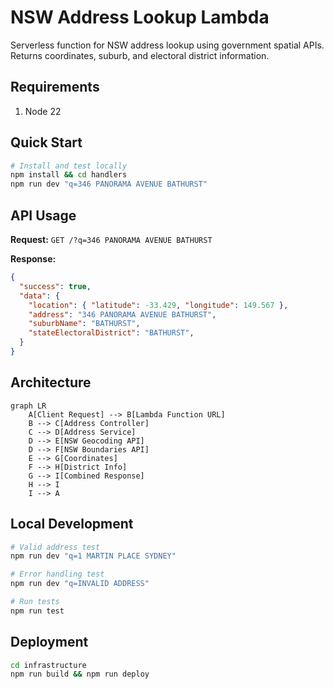 # NSW Address Lookup Lambda

Serverless function for NSW address lookup using government spatial APIs. Returns coordinates, suburb, and electoral district information.

## Requirements
1. Node 22

## Quick Start

```bash
# Install and test locally
npm install && cd handlers
npm run dev "q=346 PANORAMA AVENUE BATHURST"
```

## API Usage

**Request:** `GET /?q=346 PANORAMA AVENUE BATHURST`

**Response:**
```json
{
  "success": true,
  "data": {
    "location": { "latitude": -33.429, "longitude": 149.567 },
    "address": "346 PANORAMA AVENUE BATHURST",
    "suburbName": "BATHURST",
    "stateElectoralDistrict": "BATHURST",
  }
}
```

## Architecture

```mermaid
graph LR
    A[Client Request] --> B[Lambda Function URL]
    B --> C[Address Controller]
    C --> D[Address Service]
    D --> E[NSW Geocoding API]
    D --> F[NSW Boundaries API]
    E --> G[Coordinates]
    F --> H[District Info]
    G --> I[Combined Response]
    H --> I
    I --> A
```

## Local Development

```bash
# Valid address test
npm run dev "q=1 MARTIN PLACE SYDNEY"

# Error handling test  
npm run dev "q=INVALID ADDRESS"

# Run tests
npm run test
```

## Deployment

```bash
cd infrastructure
npm run build && npm run deploy
```